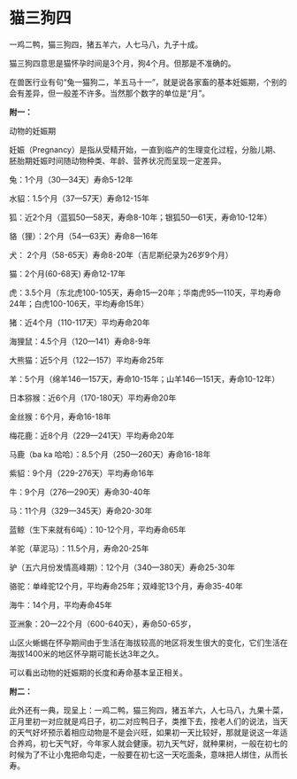 # 猫三狗四


一鸡二鸭，猫三狗四，猪五羊六，人七马八，九子十成。

猫三狗四意思是猫怀孕时间是3个月，狗4个月。但那是不准确的。

在兽医行业有句“兔一猫狗二，羊五马十一”，就是说各家畜的基本妊娠期，个别的会有差异，但一般差不许多。当然那个数字的单位是“月”。

**附一：**

动物的妊娠期

妊娠（Pregnancy）是指从受精开始，一直到临产的生理变化过程，分胎儿期、胚胎期妊娠时间随动物种类、年龄、营养状况而呈现一定差异。

兔：1个月（30—34天）寿命5-12年

水貂：1.5个月（37—57天）寿命12-15年

狐：近2个月（蓝狐50—58天，寿命8-10年；银狐50—61天，寿命10-12年）

貉（狸）：2个月（54—63天）寿命8—16年

犬： 2个月（58-65天）寿命8-20年（吉尼斯纪录为26岁9个月）

猫：2个月(60-68天) 寿命12-17年

虎：3.5个月（东北虎100-105天，寿命15—20年；华南虎95—110天，平均寿命24年；白虎100-106天，平均寿命15年）

猪：近4个月（110-117天）平均寿命20年

海狸鼠：4.5个月（120—141）寿命8-9年

大熊猫：近5个月（122—157）平均寿命25年

羊：5个月（绵羊146—157天，寿命10-15年；山羊146—151天，寿命10-12年）

日本猕猴：近6个月（170-180天）平均寿命20年

金丝猴：6个月，寿命16-18年

梅花鹿：近8个月（229—241天）平均寿命20年

马鹿（ba ka 哈哈）：8.5个月（250—260天）寿命16-18年

紫貂：9个月（229-276天）平均寿命16年

牛：9个月（276—290天）寿命30-40年

马：11个月（329—345天）寿命20-30年

蓝鲸（生下来就有6吨）：10-12个月，平均寿命65年

羊驼（草泥马）：11.5个月，寿命20-25年

驴（五六月份发情高峰期）：12个月（340—380天）寿命25-30年

骆驼：单峰驼12个月，平均寿命25年；双峰驼13个月，寿命35-40年

海牛：14个月，平均寿命45年

亚洲象：20—22个月（600-640天），寿命50-65岁，

山区火蜥蜴在怀孕期间由于生活在海拔较高的地区将发生很大的变化，它们生活在海拔1400米的地区怀孕期可能长达3年之久。

可以看出动物的妊娠期的长度和寿命基本呈正相关。

**附二：**

此外还有一典，现呈上：一鸡二鸭，猫三狗四，猪五羊六，人七马八，九果十菜，正月里初一对应就是鸡日子，初二对应鸭日子，类推下去，按老人们的说法，当天的天气好坏预示着相应动物是不是会兴旺，如果初一天比较好，那就是说这一年适合养鸡，初七天气好，今年家人就会健康。初九天气好，就种果树，一般在初七的时候为了不让小鬼把命勾走，一般要在初七这一天吃面条，意味把人绑住，从而长寿。
